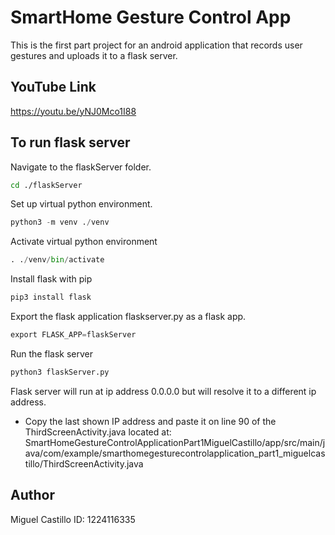 # SmartHome Gesture Control App
This is the first part project for an android application that records user
gestures and uploads it to a flask server.

## YouTube Link
https://youtu.be/yNJ0Mco1I88


## To run flask server
Navigate to the flaskServer folder.

```bash
cd ./flaskServer
```
Set up virtual python environment.
```python
python3 -m venv ./venv
```

Activate virtual python environment
```python
. ./venv/bin/activate
```

Install flask with pip
```python
pip3 install flask
```

Export the flask application flaskserver.py as a flask app.
```python
export FLASK_APP=flaskServer
```

Run the flask server
```python
python3 flaskServer.py
```

Flask server will run at ip address 0.0.0.0 but will resolve it to a different ip address.
 - Copy the last shown IP address and paste it on line 90 of the ThirdScreenActivity.java located at: SmartHomeGestureControlApplicationPart1MiguelCastillo/app/src/main/java/com/example/smarthomegesturecontrolapplication_part1_miguelcastillo/ThirdScreenActivity.java

## Author
Miguel Castillo ID: 1224116335
